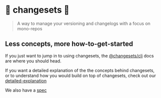 # 🦋 changesets 🦋

> A way to manage your versioning and changelogs with a focus on mono-repos

## Less concepts, more how-to-get-started

If you just want to jump in to using changesets, the [@changesets/cli](./packages/cli/README.md) docs are where you should head.

If you want a detailed explanation of the the concepts behind changesets, or to understand how you would build on top
of changesets, check out our [detailed-explanation](./docs/detailed-explanation.md)

We also have a [spec](./docs/spec.md)
